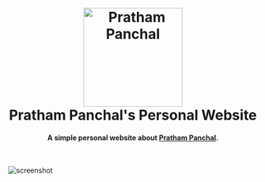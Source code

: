 <h1 align="center">
  <br>
  <a href="http://gregsithole.com">
  <img src="./src/assets/light-logo.svg" alt="Pratham Panchal" width="200"></a>
  <br>
  Pratham Panchal's Personal Website
  <br>
</h1>

<h4 align="center">A simple personal website about <a href="http://gregsithole.com" target="_blank">Pratham Panchal</a>.</h4>

<br>

![screenshot](https://github.com/GregSithole/gregsithole-react-portfolio/raw/master/src/assets/screenshot.png)

